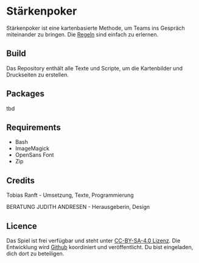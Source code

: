 # Stärkenpoker

Stärkenpoker ist eine kartenbasierte Methode, um Teams ins Gespräch miteinander zu bringen. Die [Regeln](src/rules/rules.de.md) sind einfach zu erlernen. 

## Build

Das Repository enthält alle Texte und Scripte, um die Kartenbilder und Druckseiten zu erstellen. 

## Packages

tbd

## Requirements

- Bash
- ImageMagick
- OpenSans Font
- Zip

## Credits

Tobias Ranft - Umsetzung, Texte, Programmierung

BERATUNG JUDITH ANDRESEN - Herausgeberin, Design

## Licence

Das Spiel ist frei verfügbar und steht unter [CC-BY-SA-4.0 Lizenz](https://creativecommons.org/licenses/by-sa/4.0/deed.de). Die Entwicklung wird [Github](https://github.com/devtop/capability-poker) koordiniert und veröffentlicht. Du bist eingeladen, dich dort zu beteiligen.
